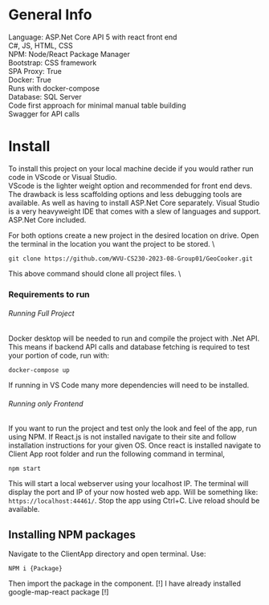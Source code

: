 # General Info

Language: ASP.Net Core API 5 with react front end\
C#, JS, HTML, CSS\
NPM: Node/React Package Manager\
Bootstrap: CSS framework\
SPA Proxy: True\
Docker: True\
Runs with docker-compose\
Database: SQL Server\
Code first approach for minimal manual table building \
Swagger for API calls


# Install
To install this project on your local machine decide if you would rather run code in VScode or Visual Studio.\
VScode is the lighter weight option and recommended for front end devs. The drawback is less scaffolding options and less debugging tools are available. As well as having to install ASP.Net Core separately. 
Visual Studio is a very heavyweight IDE that comes with a slew of languages and support. ASP.Net Core included. 

For both options create a new project in the desired location on drive. Open the terminal in the location you want the project to be stored. \

```
git clone https://github.com/WVU-CS230-2023-08-Group01/GeoCooker.git
```

This above command should clone all project files. \

### Requirements to run 

###### Running Full Project

Docker desktop will be needed to run and compile the project with .Net API. This means if backend API calls and database fetching is required to test your portion of code, run with:

```
docker-compose up
```

If running in VS Code many more dependencies will need to be installed. 

###### Running only Frontend

If you want to run the project and test only the look and feel of the app, run using NPM. If React.js is not installed navigate to their site and follow installation instructions for your given OS. Once react is installed navigate to Client App root folder and run the following command in terminal, 

```
npm start
```

This will start a local webserver using your localhost IP. The terminal will display the port and IP of your now hosted web app. Will be something like: `https://localhost:44461/`. Stop the app using Ctrl+C. Live reload should be available. 

## Installing NPM packages

Navigate to the ClientApp directory and open terminal. Use:

```
NPM i {Package}
```

Then import the package in the component. [!] I have already installed google-map-react package [!]
